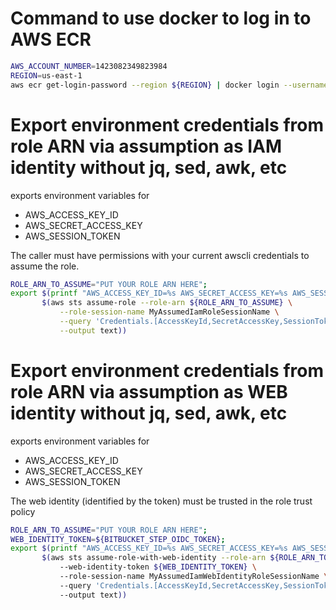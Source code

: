 
# Command to use docker to log in to AWS ECR
```sh
AWS_ACCOUNT_NUMBER=1423082349823984
REGION=us-east-1
aws ecr get-login-password --region ${REGION} | docker login --username AWS --password-stdin ${AWS_ACCOUNT_NUMBER}.dkr.ecr.${REGION}.amazonaws.com
```

# Export environment credentials from role ARN via assumption as IAM identity without jq, sed, awk, etc

exports environment variables for 
- AWS_ACCESS_KEY_ID
- AWS_SECRET_ACCESS_KEY
- AWS_SESSION_TOKEN 

The caller must have permissions with your current awscli credentials to assume the role.
  
```sh
ROLE_ARN_TO_ASSUME="PUT YOUR ROLE ARN HERE";
export $(printf "AWS_ACCESS_KEY_ID=%s AWS_SECRET_ACCESS_KEY=%s AWS_SESSION_TOKEN=%s" \
       $(aws sts assume-role --role-arn ${ROLE_ARN_TO_ASSUME} \
           --role-session-name MyAssumedIamRoleSessionName \
           --query 'Credentials.[AccessKeyId,SecretAccessKey,SessionToken]' \
           --output text))
```

# Export environment credentials from role ARN via assumption as WEB identity without jq, sed, awk, etc    

exports environment variables for 
- AWS_ACCESS_KEY_ID
- AWS_SECRET_ACCESS_KEY
- AWS_SESSION_TOKEN 

The web identity (identified by the token) must be trusted in the role trust policy

```sh
ROLE_ARN_TO_ASSUME="PUT YOUR ROLE ARN HERE";
WEB_IDENTITY_TOKEN=${BITBUCKET_STEP_OIDC_TOKEN};
export $(printf "AWS_ACCESS_KEY_ID=%s AWS_SECRET_ACCESS_KEY=%s AWS_SESSION_TOKEN=%s" \
       $(aws sts assume-role-with-web-identity --role-arn ${ROLE_ARN_TO_ASSUME} \    
           --web-identity-token ${WEB_IDENTITY_TOKEN} \        
           --role-session-name MyAssumedIamWebIdentityRoleSessionName \        
           --query 'Credentials.[AccessKeyId,SecretAccessKey,SessionToken]' \       
           --output text))
```

